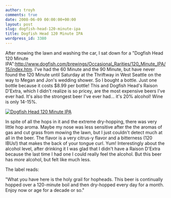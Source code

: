 ```yaml
---
author: troyh
comments: true
date: 2008-06-09 00:00:00+00:00
layout: post
slug: dogfish-head-120-minute-ipa
title: Dogfish Head 120 Minute IPA
wordpress_id: 3380
---
```


After mowing the lawn and washing the car, I sat down for a "Dogfish Head 120 Minute IPA":http://www.dogfish.com/brewings/Occasional_Rarities/120_Minute_IPA/15/index.htm. I've had the 60 Minute and the 90 Minute, but have never found the 120 Minute until Saturday at the Thriftway in West Seattle on the way to Megan and Jon's wedding shower. So I bought a bottle. Just one bottle because it costs $8.99 per bottle! This and Dogfish Head's Raison D'Extra, which I didn't realize is so pricey, are the most expensive beers I've ever had. It's also the strongest beer I've ever had... it's 20% alcohol! Wine is only 14-15%.

[![Dogfish Head 120 Minute IPA](http://farm4.static.flickr.com/3184/2564347385_975967c380.jpg)](http://www.flickr.com/photos/troyh/2564347385/)

In spite of all the hops in it and the extreme dry-hopping, there was very little hop aroma. Maybe my nose was less sensitive after the the aromas of gas and cut grass from mowing the lawn, but I just couldn't detect much at all in the beer. The flavor is a very citrus-y flavor and a bitterness (120 IBUs!) that makes the back of your tongue curl. Yum! Interestingly about the alcohol level, after drinking it I was glad that I didn't have a Raison D'Extra because the last time I had one I could really feel the alcohol. But this beer has _more_ alcohol, but felt like much less.

The label reads:

"What you have here is the holy grail for hopheads. This beer is continually hopped over a 120-minute boil and then dry-hopped every day for a month. Enjoy now or age for a decade or so."
